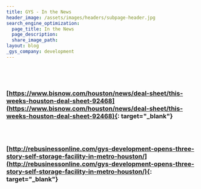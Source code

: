 ```yaml
---
title: GYS - In the News
header_image: /assets/images/headers/subpage-header.jpg
search_engine_optimization:
  page_title: In the News
  page_description:
  share_image_path:
layout: blog
_gys_company: development
---
```


## &nbsp;

### [https://www.bisnow.com/houston/news/deal-sheet/this-weeks-houston-deal-sheet-92468](https://www.bisnow.com/houston/news/deal-sheet/this-weeks-houston-deal-sheet-92468){: target="_blank"}

### &nbsp;

### [http://rebusinessonline.com/gys-development-opens-three-story-self-storage-facility-in-metro-houston/](http://rebusinessonline.com/gys-development-opens-three-story-self-storage-facility-in-metro-houston/){: target="_blank"}

# &nbsp;